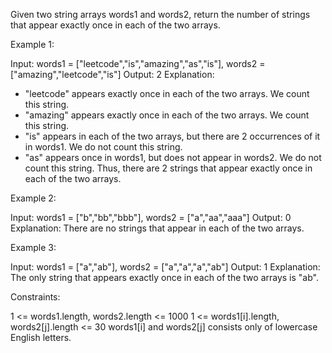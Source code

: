 Given two string arrays words1 and words2, return the number of strings that
appear exactly once in each of the two arrays.


Example 1:


Input: words1 = ["leetcode","is","amazing","as","is"], words2 =
["amazing","leetcode","is"]
Output: 2
Explanation:
- "leetcode" appears exactly once in each of the two arrays. We count this
string.
- "amazing" appears exactly once in each of the two arrays. We count this
string.
- "is" appears in each of the two arrays, but there are 2 occurrences of it
in words1. We do not count this string.
- "as" appears once in words1, but does not appear in words2. We do not count
this string.
Thus, there are 2 strings that appear exactly once in each of the two
arrays.


Example 2:


Input: words1 = ["b","bb","bbb"], words2 = ["a","aa","aaa"]
Output: 0
Explanation: There are no strings that appear in each of the two arrays.


Example 3:


Input: words1 = ["a","ab"], words2 = ["a","a","a","ab"]
Output: 1
Explanation: The only string that appears exactly once in each of the two
arrays is "ab".



Constraints:


1 <= words1.length, words2.length <= 1000
1 <= words1[i].length, words2[j].length <= 30
words1[i] and words2[j] consists only of lowercase English letters.




